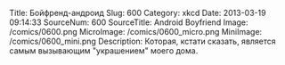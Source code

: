 Title: Бойфренд-андроид 
Slug: 600 
Category: xkcd 
Date: 2013-03-19 09:14:33 
SourceNum: 600 
SourceTitle: Android Boyfriend 
Image: /comics/0600.png 
MicroImage: /comics/0600_micro.png 
MiniImage: /comics/0600_mini.png 
Description: Которая, кстати сказать, является самым вызывающим "украшением" моего дома. 

